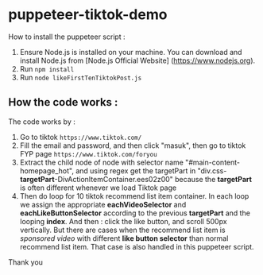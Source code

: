 # puppeteer-tiktok-demo
How to install the puppeteer script :
1. Ensure Node.js is installed on your machine. You can download and install Node.js from [Node.js Official Website] (https://www.nodejs.org).
2. Run `npm install`
3. Run `node likeFirstTenTiktokPost.js`

## How the code works : 
The code works by :
1. Go to tiktok `https://www.tiktok.com/`
2. Fill the email and password, and then click "masuk", then go to tiktok FYP page `https://www.tiktok.com/foryou`
3. Extract the child node of node with selector name "#main-content-homepage_hot", and using regex get the targetPart in "div.css-**targetPart**-DivActionItemContainer.ees02z00" because the **targetPart** is often different whenever we load Tiktok page
4. Then do loop for 10 tiktok recommend list item container. In each loop we assign the appropriate **eachVideoSelector** and **eachLikeButtonSelector** according to the previous **targetPart** and the looping **index**. And then : click the like button, and scroll 500px vertically. But there are cases when the recommend list item is *sponsored video* with different **like button selector** than normal recommend list item. That case is also handled in this puppeteer script.

Thank you 